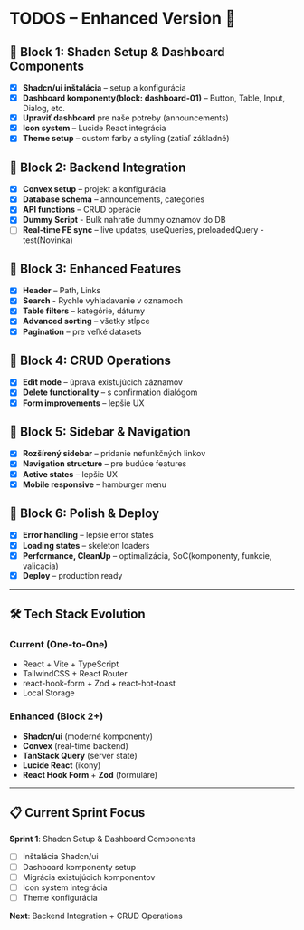 # TODOS – Enhanced Version 🚀

## 🎯 Block 1: Shadcn Setup & Dashboard Components

- [x] **Shadcn/ui inštalácia** – setup a konfigurácia
- [x] **Dashboard komponenty(block: dashboard-01)** – Button, Table, Input, Dialog, etc.
- [x] **Upraviť dashboard** pre naše potreby (announcements)
- [x] **Icon system** – Lucide React integrácia
- [x] **Theme setup** – custom farby a styling (zatiaľ základné)

## 🎯 Block 2: Backend Integration

- [x] **Convex setup** – projekt a konfigurácia
- [x] **Database schema** – announcements, categories
- [x] **API functions** – CRUD operácie
- [x] **Dummy Script** - Bulk nahratie dummy oznamov do DB
- [ ] **Real-time FE sync** – live updates, useQueries, preloadedQuery - test(Novinka)

## 🎯 Block 3: Enhanced Features

- [x] **Header** – Path, Links
- [x] **Search** - Rychle vyhladavanie v oznamoch
- [x] **Table filters** – kategórie, dátumy
- [x] **Advanced sorting** – všetky stĺpce
- [x] **Pagination** – pre veľké datasets

## 🎯 Block 4: CRUD Operations

- [x] **Edit mode** – úprava existujúcich záznamov
- [x] **Delete functionality** – s confirmation dialógom
- [x] **Form improvements** – lepšie UX

## 🎯 Block 5: Sidebar & Navigation

- [x] **Rozšírený sidebar** – pridanie nefunkčných linkov
- [x] **Navigation structure** – pre budúce features
- [x] **Active states** – lepšie UX
- [x] **Mobile responsive** – hamburger menu

## 🎯 Block 6: Polish & Deploy

- [x] **Error handling** – lepšie error states
- [x] **Loading states** – skeleton loaders
- [x] **Performance, CleanUp** – optimalizácia, SoC(komponenty, funkcie, valicacia)
- [x] **Deploy** – production ready

---

## 🛠 Tech Stack Evolution

### **Current (One-to-One)**

- React + Vite + TypeScript
- TailwindCSS + React Router
- react-hook-form + Zod + react-hot-toast
- Local Storage

### **Enhanced (Block 2+)**

- **Shadcn/ui** (moderné komponenty)
- **Convex** (real-time backend)
- **TanStack Query** (server state)
- **Lucide React** (ikony)
- **React Hook Form** + **Zod** (formuláre)

---

## 📋 Current Sprint Focus

**Sprint 1**: Shadcn Setup & Dashboard Components

- [ ] Inštalácia Shadcn/ui
- [ ] Dashboard komponenty setup
- [ ] Migrácia existujúcich komponentov
- [ ] Icon system integrácia
- [ ] Theme konfigurácia

**Next**: Backend Integration + CRUD Operations
